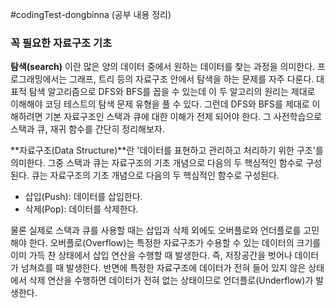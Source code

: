 #codingTest-dongbinna
(공부 내용 정리)

### 꼭 필요한 자료구조 기초

**탐색(search)** 이란 많은 양의 데이터 중에서 원하는 데이터를 찾는 과정을 의미한다.
프로그래밍에서는 그래프, 트리 등의 자료구조 안에서 탐색을 하는 문제를 자주 다룬다.
대표적 탐색 알고리즘으로 DFS와 BFS를 꼽을 수 있는데 이 두 알고리의 원리는 제대로 이해해야
코딩 테스트의 탐색 문제 유형을 풀 수 있다.
그런데 DFS와 BFS를 제대로 이해하려면 기본 자료구조인 스택과 큐에 대한 이해가 전제 되어야 한다.
그 사전학습으로 스택과 큐, 재귀 함수를 간단히 정리해보자.

**자료구조(Data Structure)**란 '데이터를 표현하고 관리하고 처리하기 위한 구조'를 의미한다.
그중 스택과 큐는 자료구조의 기초 개념으로 다음의 두 핵심적인 함수로 구성된다.
큐는 자료구조의 기초 개념으로 다음의 두 핵심적인 함수로 구성된다.

* 삽입(Push): 데이터를 삽입한다.
* 삭제(Pop): 데이터를 삭제한다.

물론 실제로 스택과 큐를 사용할 때는 삽입과 삭제 외에도 오버플로와 언더플로를 고민해야 한다.
오버플로(Overflow)는 특정한 자료구조가 수용할 수 있는 데이터의 크기를 이미 가득 찬 상태에서
삽입 연산을 수행할 때 발생한다.
즉, 저장공간을 벗어나 데이터가 넘쳐흐를 때 발생한다.
반면에 특정한 자료구조에 데이터가 전혀 들어 있지 않은 상태에서 삭제 연산을 수행하면
데이터가 전혀 없는 상태이므로 언더플로(Underflow)가 발생한다.
